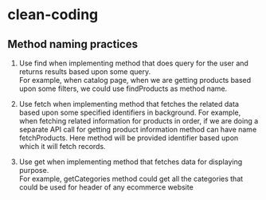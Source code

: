 # clean-coding



## Method naming practices  

1. Use find<Noun> when implementing method that does query for the user and returns results based upon some query.  
For example, when catalog page, when we are getting products based upon some filters, we could use findProducts as method name.  

2. Use fetch<Noun> when implementing method that fetches the related data based upon some specified identifiers in background.
For example, when fetching related information for products in order, if we are doing a separate API call for getting product information method can have name fetchProducts. Here method will be provided identifier based upon which it will fetch records.

3. Use get<Noun> when implementing method that fetches data for displaying purpose.  
For example, getCategories method could get all the categories that could be used for header of any ecommerce website
